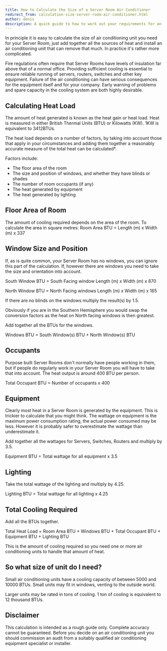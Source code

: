 ```yaml
---
title: How to Calculate the Size of a Server Room Air Conditioner
redirect_from: calculation-size-server-room-air-conditioner.html
author: denis
description: A quick guide to how to work out your requirements for an air conditioning unit for your Server Room or Data Center.
---
```

In principle it is easy to calculate the size of air conditioning unit you need for your Server Room, just add together all the sources of heat and install an air conditioning unit that can remove that much. In practice it's rather more complicated.

Fire regulations often require that Server Rooms have levels of insulation far above that of a normal office. Providing sufficient cooling is essential to ensure reliable running of servers, routers, switches and other key equipment. Failure of the air conditioning can have serious consequences for the equipment itself and for your company. Early warning of problems and spare capacity in the cooling system are both highly desirable.

## Calculating Heat Load

The amount of heat generated is known as the heat gain or heat load. Heat is measured in either British Thermal Units (BTU) or Kilowatts (KW). 1KW is equivalent to 3412BTUs.

The heat load depends on a number of factors, by taking into account those that apply in your circumstances and adding them together a reasonably accurate measure of the total heat can be calculated*.

Factors include:

* The floor area of the room
* The size and position of windows, and whether they have blinds or shades
* The number of room occupants (if any)
* The heat generated by equipment
* The heat generated by lighting

## Floor Area of Room

The amount of cooling required depends on the area of the room. To calculate the area in square metres:
Room Area BTU = Length (m) x Width (m) x 337

## Window Size and Position

If, as is quite common, your Server Room has no windows, you can ignore this part of 
the calculation. If, however there are windows you need to take the size and orientation into account.

South Window BTU = South Facing window Length (m) x Width (m) x 870

North Window BTU = North Facing windows Length (m) x Width (m) x 165

If there are no blinds on the windows multiply the result(s) by 1.5.

Obviously if you are in the Southern Hemisphere you would swap the conversion factors as the heat on North facing windows is then greatest.

Add together all the BTUs for the windows.

Windows BTU = South Window(s) BTU + North Window(s) BTU

## Occupants

Purpose built Server Rooms don't normally have people working in them, but if people do regularly work in your Server Room you will have to take that into account. The heat output is around 400 BTU per person.

Total Occupant BTU = Number of occupants x 400

## Equipment

Clearly most heat in a Server Room is generated by the equipment. This is trickier to calculate that you might think. The wattage on equipment is the maximum power consumption rating, the actual power consumed may be less. However it is probably safer to overestimate the wattage than underestimate it.

Add together all the wattages for Servers, Switches, Routers and multiply by 3.5.

Equipment BTU = Total wattage for all equipment x 3.5

## Lighting

Take the total wattage of the lighting and multiply by 4.25.

Lighting BTU = Total wattage for all lighting x 4.25

## Total Cooling Required

Add all the BTUs together.

Total Heat Load = Room Area BTU + Windows BTU + Total Occupant BTU + Equipment BTU + Lighting BTU

This is the amount of cooling required so you need one or more air conditioning units to handle that amount of heat.

## So what size of unit do I need?

Small air conditioning units have a cooling capacity of between 5000 and 10000 BTUs. Small units may fit in windows, venting to the outside world.

Larger units may be rated in tons of cooling. 1 ton of cooling is equivalent to 12 thousand BTUs.

## Disclaimer

This calculation is intended as a rough guide only. Complete accuracy cannot be guaranteed. Before you decide on an air conditioning unit you should commission an audit from a suitably qualified air conditioning equipment specialist or installer.

